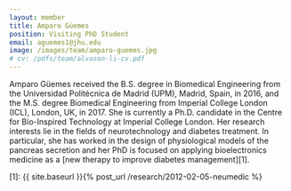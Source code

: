 ```yaml
---
layout: member
title: Amparo Güemes
position: Visiting PhD Student
email: aguemes1@jhu.edu
image: /images/team/amparo-guemes.jpg
# cv: /pdfs/team/alvason-li-cv.pdf
---
```


Amparo Güemes received the B.S. degree in Biomedical Engineering from the Universidad Politécnica de Madrid (UPM), Madrid, Spain, in 2016, and the M.S. degree Biomedical Engineering from Imperial College London (ICL), London, UK, in 2017.  She is currently a Ph.D. candidate in the Centre for Bio-Inspired Technology at Imperial College London. Her research interests lie in the fields of neurotechnology and diabetes treatment. In particular, she has worked in the design of physiological models of the pancreas secretion and her PhD is focused on applying bioelectronics medicine as a [new therapy to improve diabetes management][1].

[1]: {{ site.baseurl }}{% post_url /research/2012-02-05-neumedic %}
<!--
https://link.springer.com/article/10.1007/s11517-019-01950-x
https://bioelecmed.biomedcentral.com/articles/10.1186/s42234-018-0009-4
-->
